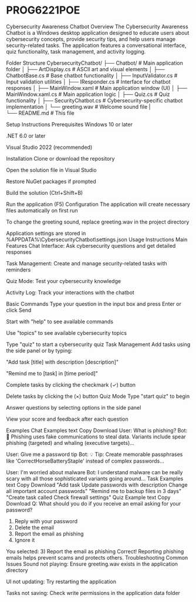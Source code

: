 # PROG6221POE
Cybersecurity Awareness Chatbot
Overview
The Cybersecurity Awareness Chatbot is a Windows desktop application designed to educate users about cybersecurity concepts, provide security tips, and help users manage security-related tasks. The application features a conversational interface, quiz functionality, task management, and activity logging.

Folder Structure
CybersecurityChatbot/
├── Chatbot/                      # Main application folder
│   ├── ArtDisplay.cs             # ASCII art and visual elements
│   ├── ChatbotBase.cs            # Base chatbot functionality
│   ├── InputValidator.cs         # Input validation utilities
│   ├── IResponder.cs             # Interface for chatbot responses
│   ├── MainWindow.xaml           # Main application window (UI)
│   ├── MainWindow.xaml.cs        # Main application logic
│   ├── Quiz.cs                   # Quiz functionality
│   ├── SecurityChatbot.cs        # Cybersecurity-specific chatbot implementation
│   └── greeting.wav              # Welcome sound file
|   
└── README.md                     # This file

Setup Instructions
Prerequisites
Windows 10 or later

.NET 6.0 or later

Visual Studio 2022 (recommended)

Installation
Clone or download the repository

Open the solution file in Visual Studio

Restore NuGet packages if prompted

Build the solution (Ctrl+Shift+B)

Run the application (F5)
Configuration
The application will create necessary files automatically on first run

To change the greeting sound, replace greeting.wav in the project directory

Application settings are stored in %APPDATA%\CybersecurityChatbot\settings.json
Usage Instructions
Main Features
Chat Interface: Ask cybersecurity questions and get detailed responses

Task Management: Create and manage security-related tasks with reminders

Quiz Mode: Test your cybersecurity knowledge

Activity Log: Track your interactions with the chatbot

Basic Commands
Type your question in the input box and press Enter or click Send

Start with "help" to see available commands

Use "topics" to see available cybersecurity topics

Type "quiz" to start a cybersecurity quiz
Task Management
Add tasks using the side panel or by typing:

"Add task [title] with description [description]"

"Remind me to [task] in [time period]"

Complete tasks by clicking the checkmark (✓) button

Delete tasks by clicking the (×) button
Quiz Mode
Type "start quiz" to begin

Answer questions by selecting options in the side panel

View your score and feedback after each question

Examples
Chat Examples
text
Copy
Download
User: What is phishing?
Bot: 🎣 Phishing uses fake communications to steal data. Variants include spear phishing (targeted) and whaling (executive targets)...

User: Give me a password tip
Bot: 💡 Tip: Create memorable passphrases like 'CorrectHorseBatteryStaple' instead of complex passwords...

User: I'm worried about malware
Bot: I understand malware can be really scary with all those sophisticated variants going around...
Task Examples
text
Copy
Download
"Add task Update passwords with description Change all important account passwords"
"Remind me to backup files in 3 days"
"Create task called Check firewall settings"
Quiz Example
text
Copy
Download
Q: What should you do if you receive an email asking for your password?
1) Reply with your password
2) Delete the email
3) Report the email as phishing
4) Ignore it

You selected: 3) Report the email as phishing
Correct! Reporting phishing emails helps prevent scams and protects others.
Troubleshooting
Common Issues
Sound not playing: Ensure greeting.wav exists in the application directory

UI not updating: Try restarting the application

Tasks not saving: Check write permissions in the application data folder
